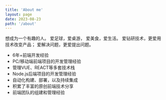 ```yaml
---
title: 'About me'
layout: page
date: 2023-08-23
path: '/about'
---
```


想成为⼀个有趣的⼈。
爱⾜球，爱桌游，
爱美⻝，爱⽣活。
爱钻研技术，更爱⽤技术改变产品；
爱解决问题，更爱提出问题。

- 6年+前端开发经验
- PC/移动端前端项⽬的开发管理经验
- 管理VUE、REACT等多套技术栈
- Node.js后端项⽬的开发管理经验
- ⾃动化构建、部署，以及持续集成
- 积累了丰富的原创前端技术分享
- 前端团队的组建和管理经验
